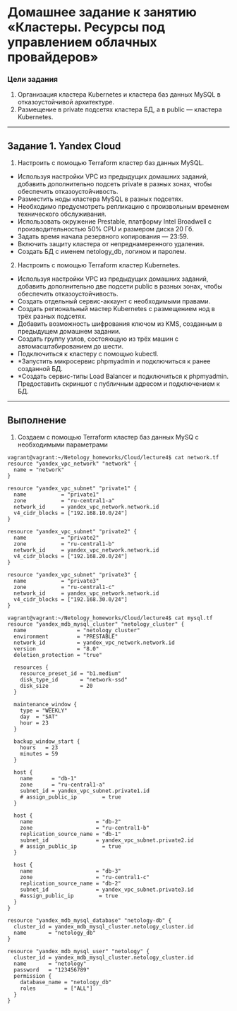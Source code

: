 # Домашнее задание к занятию «Кластеры. Ресурсы под управлением облачных провайдеров»

### Цели задания
1. Организация кластера Kubernetes и кластера баз данных MySQL в отказоустойчивой архитектуре.
2. Размещение в private подсетях кластера БД, а в public — кластера Kubernetes.
***

## Задание 1. Yandex Cloud
1. Настроить с помощью Terraform кластер баз данных MySQL.
 * Используя настройки VPC из предыдущих домашних заданий, добавить дополнительно подсеть private в разных зонах, чтобы обеспечить отказоустойчивость.
 * Разместить ноды кластера MySQL в разных подсетях.
 * Необходимо предусмотреть репликацию с произвольным временем технического обслуживания.
 * Использовать окружение Prestable, платформу Intel Broadwell с производительностью 50% CPU и размером диска 20 Гб.
 * Задать время начала резервного копирования — 23:59.
 * Включить защиту кластера от непреднамеренного удаления.
 * Создать БД с именем netology_db, логином и паролем.
2. Настроить с помощью Terraform кластер Kubernetes.
 * Используя настройки VPC из предыдущих домашних заданий, добавить дополнительно две подсети public в разных зонах, чтобы обеспечить отказоустойчивость.
 * Создать отдельный сервис-аккаунт с необходимыми правами.
 * Создать региональный мастер Kubernetes с размещением нод в трёх разных подсетях.
 * Добавить возможность шифрования ключом из KMS, созданным в предыдущем домашнем задании.
 * Создать группу узлов, состояющую из трёх машин с автомасштабированием до шести.
 * Подключиться к кластеру с помощью kubectl.
 * *Запустить микросервис phpmyadmin и подключиться к ранее созданной БД.
 * *Создать сервис-типы Load Balancer и подключиться к phpmyadmin. Предоставить скриншот с публичным адресом и подключением к БД.
 ***
 ## Выполнение

1. Создаем с помощью Terraform кластер баз данных MySQ с необходимыми параметрами
````
vagrant@vagrant:~/Netology_homeworks/Cloud/lecture4$ cat network.tf
resource "yandex_vpc_network" "network" {
  name = "network"
}

resource "yandex_vpc_subnet" "private1" {
  name           = "private1"
  zone           = "ru-central1-a"
  network_id     = yandex_vpc_network.network.id
  v4_cidr_blocks = ["192.168.10.0/24"]
}

resource "yandex_vpc_subnet" "private2" {
  name           = "private2"
  zone           = "ru-central1-b"
  network_id     = yandex_vpc_network.network.id
  v4_cidr_blocks = ["192.168.20.0/24"]
}

resource "yandex_vpc_subnet" "private3" {
  name           = "private3"
  zone           = "ru-central1-c"
  network_id     = yandex_vpc_network.network.id
  v4_cidr_blocks = ["192.168.30.0/24"]
}

vagrant@vagrant:~/Netology_homeworks/Cloud/lecture4$ cat mysql.tf
resource "yandex_mdb_mysql_cluster" "netology_cluster" {
  name                = "netology_cluster"
  environment         = "PRESTABLE"
  network_id          = yandex_vpc_network.network.id
  version             = "8.0"
  deletion_protection = "true"

  resources {
    resource_preset_id = "b1.medium"
    disk_type_id       = "network-ssd"
    disk_size          = 20
  }

  maintenance_window {
    type = "WEEKLY"
    day  = "SAT"
    hour = 23
  }

  backup_window_start {
    hours   = 23
    minutes = 59
  }

  host {
    name      = "db-1"
    zone      = "ru-central1-a"
    subnet_id = yandex_vpc_subnet.private1.id
    # assign_public_ip        = true
  }

  host {
    name                    = "db-2"
    zone                    = "ru-central1-b"
    replication_source_name = "db-1"
    subnet_id               = yandex_vpc_subnet.private2.id
    # assign_public_ip        = true
  }

  host {
    name                    = "db-3"
    zone                    = "ru-central1-c"
    replication_source_name = "db-2"
    subnet_id               = yandex_vpc_subnet.private3.id
    #assign_public_ip        = true
  }
}

resource "yandex_mdb_mysql_database" "netology-db" {
  cluster_id = yandex_mdb_mysql_cluster.netology_cluster.id
  name       = "netology_db"
}

resource "yandex_mdb_mysql_user" "netology" {
  cluster_id = yandex_mdb_mysql_cluster.netology_cluster.id
  name       = "netology"
  password   = "123456789"
  permission {
    database_name = "netology_db"
    roles         = ["ALL"]
  }
}


````
